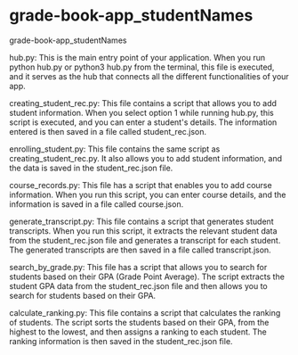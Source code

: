 # grade-book-app_studentNames
grade-book-app_studentNames

hub.py: This is the main entry point of your application. When you run python hub.py or python3 hub.py from the terminal, this file is executed, and it serves as the hub that connects all the different functionalities of your app.


creating_student_rec.py: This file contains a script that allows you to add student information. When you select option 1 while running hub.py, this script is executed, and you can enter a student's details. The information entered is then saved in a file called student_rec.json.


enrolling_student.py: This file contains the same script as creating_student_rec.py. It also allows you to add student information, and the data is saved in the student_rec.json file.

course_records.py: This file has a script that enables you to add course information. When you run this script, you can enter course details, and the information is saved in a file called course.json.

generate_transcript.py: This file contains a script that generates student transcripts. When you run this script, it extracts the relevant student data from the student_rec.json file and generates a transcript for each student. The generated transcripts are then saved in a file called transcript.json.

search_by_grade.py: This file has a script that allows you to search for students based on their GPA (Grade Point Average). The script extracts the student GPA data from the student_rec.json file and then allows you to search for students based on their GPA.

calculate_ranking.py: This file contains a script that calculates the ranking of students. The script sorts the students based on their GPA, from the highest to the lowest, and then assigns a ranking to each student. The ranking information is then saved in the student_rec.json file.
